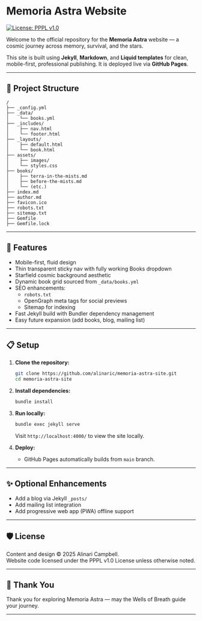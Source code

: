 # Memoria Astra Website

[![License: PPPL v1.0](https://img.shields.io/badge/license-PPPL%20v1.0-purple.svg)](/LICENSE)

Welcome to the official repository for the **Memoria Astra** website — a cosmic journey across memory, survival, and the stars.

This site is built using **Jekyll**, **Markdown**, and **Liquid templates** for clean, mobile-first, professional publishing. It is deployed live via **GitHub Pages**.

---

## 🌌 Project Structure

```plaintext
/
├── _config.yml
├── _data/
│    └── books.yml
├── _includes/
│    ├── nav.html
│    └── footer.html
├── _layouts/
│    ├── default.html
│    └── book.html
├── assets/
│    ├── images/
│    └── styles.css
├── books/
│    ├── terra-in-the-mists.md
│    ├── before-the-mists.md
│    └── (etc.)
├── index.md
├── author.md
├── favicon.ico
├── robots.txt
├── sitemap.txt
├── Gemfile
├── Gemfile.lock
```

---

## 🚀 Features

- Mobile-first, fluid design
- Thin transparent sticky nav with fully working Books dropdown
- Starfield cosmic background aesthetic
- Dynamic book grid sourced from `_data/books.yml`
- SEO enhancements:
  - `robots.txt`
  - OpenGraph meta tags for social previews
  - Sitemap for indexing
- Fast Jekyll build with Bundler dependency management
- Easy future expansion (add books, blog, mailing list)

---

## 📋 Setup

1. **Clone the repository:**
   ```bash
   git clone https://github.com/alinaric/memoria-astra-site.git
   cd memoria-astra-site
   ```

2. **Install dependencies:**
   ```bash
   bundle install
   ```

3. **Run locally:**
   ```bash
   bundle exec jekyll serve
   ```
   Visit `http://localhost:4000/` to view the site locally.

4. **Deploy:**
   - GitHub Pages automatically builds from `main` branch.

---

## ✨ Optional Enhancements

- Add a blog via Jekyll `_posts/`
- Add mailing list integration
- Add progressive web app (PWA) offline support

---

## 🛡 License

Content and design © 2025 Alinari Campbell.  
Website code licensed under the PPPL v1.0 License unless otherwise noted.

---

## 🌠 Thank You

Thank you for exploring Memoria Astra — may the Wells of Breath guide your journey.

---

